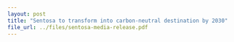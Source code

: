 ```yaml
---
layout: post
title: "Sentosa to transform into carbon-neutral destination by 2030"
file_url: ../files/sentosa-media-release.pdf
---
```

